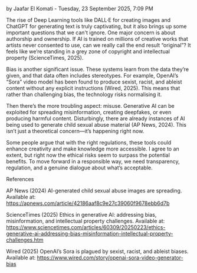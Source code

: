 by Jaafar El Komati - Tuesday, 23 September 2025, 7:09 PM

The rise of Deep Learning tools like DALL·E for creating images and ChatGPT for generating text is truly captivating, but it also brings up some important questions that we can't ignore. One major concern is about authorship and ownership. If AI is trained on millions of creative works that artists never consented to use, can we really call the end result “original”? It feels like we’re standing in a grey zone of copyright and intellectual property (ScienceTimes, 2025).

Bias is another significant issue. These systems learn from the data they’re given, and that data often includes stereotypes. For example, OpenAI’s “Sora” video model has been found to produce sexist, racist, and ableist content without any explicit instructions (Wired, 2025). This means that rather than challenging bias, the technology risks normalising it.

Then there’s the more troubling aspect: misuse. Generative AI can be exploited for spreading misinformation, creating deepfakes, or even producing harmful content. Disturbingly, there are already instances of AI being used to generate child sexual abuse material (AP News, 2024). This isn’t just a theoretical concern—it’s happening right now.

Some people argue that with the right regulations, these tools could enhance creativity and make knowledge more accessible. I agree to an extent, but right now the ethical risks seem to surpass the potential benefits. To move forward in a responsible way, we need transparency, regulation, and a genuine dialogue about what’s acceptable.



References

AP News (2024) AI-generated child sexual abuse images are spreading. Available at: https://apnews.com/article/42186aaf8c9e27c39060f9678ebb6d7b 

ScienceTimes (2025) Ethics in generative AI: addressing bias, misinformation, and intellectual property challenges. Available at: https://www.sciencetimes.com/articles/60309/20250223/ethics-generative-ai-addressing-bias-misinformation-intellectual-property-challenges.htm 

Wired (2025) OpenAI’s Sora is plagued by sexist, racist, and ableist biases. Available at: https://www.wired.com/story/openai-sora-video-generator-bias 

 
